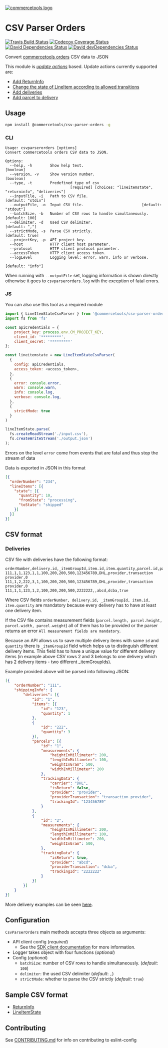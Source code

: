 [![commercetools logo][commercetools-icon]][commercetools]

# CSV Parser Orders
[![Travis Build Status][travis-icon]][travis]
[![Codecov Coverage Status][codecov-icon]][codecov]
[![David Dependencies Status][david-icon]][david]
[![David devDependencies Status][david-dev-icon]][david-dev]

Convert [commercetools orders](http://dev.commercetools.com/http-api-projects-orders.html) CSV data to JSON

This module is [_update actions_](http://dev.commercetools.com/http-api-projects-orders.html#update-actions) based.
Update actions currently supported are:
- [Add ReturnInfo](http://dev.commercetools.com/http-api-projects-orders.html#add-returninfo)
- [Change the state of LineItem according to allowed transitions](http://dev.commercetools.com/http-api-projects-orders.html#change-the-state-of-lineitem-according-to-allowed-transitions)
- [Add deliveries](https://dev.commercetools.com/http-api-projects-orders.html#add-delivery)
- [Add parcel to delivery](https://dev.commercetools.com/http-api-projects-orders.html#add-parcel)

## Usage

```bash
npm install @commercetools/csv-parser-orders -g
```

### CLI
```
Usage: csvparserorders [options]
Convert commercetools orders CSV data to JSON.

Options:
  --help, -h        Show help text.                                    [boolean]
  --version, -v     Show version number.                               [boolean]
  --type, -t        Predefined type of csv
                             [required] [choices: "lineitemstate", "returninfo", "deliveries"]
  --inputFile, -i   Path to CSV file.                         [default: "stdin"]
  --outputFile, -o  Input CSV file.                          [default: "stdout"]
  --batchSize, -b   Number of CSV rows to handle simultaneously.  [default: 100]
  --delimiter, -d   Used CSV delimiter.                           [default: ","]
  --strictMode, -s  Parse CSV strictly.                          [default: true]
  --projectKey, -p  API project key.
  --host            HTTP client host parameter.
  --protocol        HTTP client protocol parameter.
  --accessToken     HTTP client access token.
  --logLevel        Logging level: error, warn, info or verbose.
                                                               [default: "info"]
```
When running with `--outputFile` set, logging information is shown directly otherwise it goes to `csvparserorders.log` with the exception of fatal errors.

### JS
You can also use this tool as a required module

```js
import { LineItemStateCsvParser } from '@commercetools/csv-parser-orders'
import fs from 'fs'

const apiCredentials = {
    project_key: process.env.CM_PROJECT_KEY,
    client_id: '*********',
    client_secret: '*********'
};

const lineitemstate = new LineItemStateCsvParser(
  {
    config: apiCredentials,
    access_token: <access_token>,
  },
  {
    error: console.error,
    warn: console.warn,
    info: console.log,
    verbose: console.log,
  },
  {
    strictMode: true
  }
)

lineItemState.parse(
  fs.createReadStream('./input.csv'),
  fs.createWriteStream('./output.json')
);
```

Errors on the level `error` come from events that are fatal and thus stop the stream of data

Data is exported in JSON in this format

```json
[{
  "orderNumber": "234",
  "lineItems": [{
    "state": [{
      "quantity": 10,
      "fromState": "processing",
      "toState": "shipped"
    }]
  }]
}]
```

## CSV format

### Deliveries
CSV file with deliveries have the following format:
```csv
orderNumber,delivery.id,_itemGroupId,item.id,item.quantity,parcel.id,parcel.length,parcel.height,parcel.width,parcel.weight,parcel.trackingId,parcel.carrier,parcel.provider,parcel.providerTransaction,parcel.isReturn
111,1,1,123,1,1,100,200,200,500,123456789,DHL,provider,transaction provider,0
111,1,2,222,3,1,100,200,200,500,123456789,DHL,provider,transaction provider,0
111,1,1,123,1,2,100,200,200,500,2222222,,abcd,dcba,true
```
Where CSV fields `orderNumber, delivery.id, _itemGroupId, item.id, item.quantity` are mandatory because every delivery has to have at least one delivery item.

If the CSV file contains measurement fields (`parcel.length, parcel.height, parcel.width, parcel.weight`) all of them has to be provided or the parser returns an error `All measurement fields are mandatory`.

Because an API allows us to save multiple delivery items with same `id` and `quantity` there is `_itemGroupId` field which helps us to distinguish different delivery items. This field has to have a unique value for different delivery items (in example above CSV rows 2 and 3 belongs to one delivery which has 2 delivery items - two different _itemGroupIds).

Example provided above will be parsed into following JSON:
```json
[{
    "orderNumber": "111",
    "shippingInfo": {
        "deliveries": [{
            "id": "1",
            "items": [{
                "id": "123",
                "quantity": 1
            },
            {
                "id": "222",
                "quantity": 3
            }],
            "parcels": [{
                "id": "1",
                "measurements": {
                    "heightInMillimeter": 200,
                    "lengthInMillimeter": 100,
                    "weightInGram": 500,
                    "widthInMillimeter": 200
                },
                "trackingData": {
                    "carrier": "DHL",
                    "isReturn": false,
                    "provider": "provider",
                    "providerTransaction": "transaction provider",
                    "trackingId": "123456789"
                }
            },
            {
                "id": "2",
                "measurements": {
                    "heightInMillimeter": 200,
                    "lengthInMillimeter": 100,
                    "widthInMillimeter": 200,
                    "weightInGram": 500,
                },
                "trackingData": {
                    "isReturn": true,
                    "provider": "abcd",
                    "providerTransaction": "dcba",
                    "trackingId": "2222222"
                }
            }]
        }]
    }
}]
```

More delivery examples can be seen [here](test/helpers/deliveries).

## Configuration
`CsvParserOrders` main methods accepts three objects as arguments:
- API client config (_required_)
  - See the [SDK client documentation](http://sphereio.github.io/sphere-node-sdk/classes/SphereClient.html) for more information.
- Logger takes object with four functions (_optional_)
- Config (_optional_)
  - `batchSize`: number of CSV rows to handle simultaneously. (_default_: `100`)
  - `delimiter`: the used CSV delimiter (_default_: `,`)
  - `strictMode`: whether to parse the CSV strictly (_default_: `true`)

## Sample CSV format
- [ReturnInfo](https://github.com/commercetools/csv-parser-orders/blob/master/test/helpers/return-info-sample.csv)
- [LineItemState](https://github.com/commercetools/csv-parser-orders/blob/master/test/helpers/lineitemstate-sample.csv)

## Contributing
See [CONTRIBUTING.md](CONTRIBUTING.md) for info on contributing to eslint-config

[commercetools]: https://commercetools.com/
[commercetools-icon]: https://cdn.rawgit.com/commercetools/press-kit/master/PNG/72DPI/CT%20logo%20horizontal%20RGB%2072dpi.png
[travis]: https://travis-ci.org/commercetools/csv-parser-orders
[travis-icon]: https://img.shields.io/travis/commercetools/csv-parser-orders/master.svg?style=flat-square
[codecov]: https://codecov.io/gh/commercetools/csv-parser-orders
[codecov-icon]: https://img.shields.io/codecov/c/github/commercetools/csv-parser-orders.svg?style=flat-square
[david]: https://david-dm.org/commercetools/csv-parser-orders
[david-icon]: https://img.shields.io/david/commercetools/csv-parser-orders.svg?style=flat-square
[david-dev]: https://david-dm.org/commercetools/csv-parser-orders?type=dev
[david-dev-icon]: https://img.shields.io/david/dev/commercetools/csv-parser-orders.svg?style=flat-square
